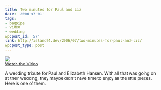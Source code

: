```yaml
---
title: Two minutes for Paul and Liz
date: '2006-07-01'
tags:
- bagpipe
- video
- wedding
wp:post_id: '57'
link: http://island94.dev/2006/07/two-minutes-for-paul-and-liz/
wp:post_type: post
---
```


  [ ![](http://blip.tv/uploadedFiles/Bensheldon-2MinutesForPaulAndLiz154.jpeg) ](http://blip.tv/file/get/Bensheldon-2MinutesForPaulAndLiz310.mp4?source=3)  
[Watch the Video](http://blip.tv/file/get/Bensheldon-2MinutesForPaulAndLiz310.mp4?source=3)

A wedding tribute for Paul and Elizabeth Hansen. With all that was going on at their wedding, they maybe didn't have time to enjoy all the little pieces. Here is one of them.

